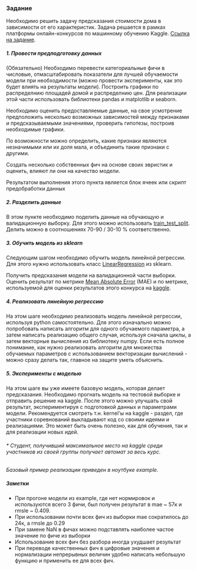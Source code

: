 ### Задание

Необходимо решить задачу предсказания стоимости дома в зависимости от его характеристик.
Задача решается в рамках платформы онлайн-конкурсов по машинному обучению Kaggle. [Ссылка на задание](https://www.kaggle.com/c/house-prices-advanced-regression-techniques).

##### 1. Провести предподготовку данных
(Обязательно) Необходимо перевести категориальные фичи в числовые, отмасштабировать показатели для лучшей обучаемости модели при необходимости (можно провести эксперименты, как это будет влиять на результаты модели).
Построить графики по распределнию площадей домой и распределнию цен.
Для реализации этой части использовать библиотеки pandas и matplotlib и seaborn.

Необходимо оценить предоставляемые данные, на свое усмотрение предположить несколько возможных зависимостей между признаками и предсказываемыми значениями, проверить гипотезы, построив необходимые графики.

По возможности можно определить, какие признаки являются незначимыми или их доля мала, и объединить такие признаки с другими.

Создать несколько собственных фич на основе своих эвристик и оценить, влияют ли они на качество модели.

Результатом выполнения этого пункта является блок ячеек или скрипт предобработки данных

##### 2. Разделить данные
В этом пункте необходимо поделить данные на обучающую и валидационную выборку.
Для этого можно использовать [train_test_split](http://scikit-learn.org/stable/modules/generated/sklearn.model_selection.train_test_split.html).
Делить можно в соотношениях 70-90 / 30-10 % соответственно.

##### 3. Обучить модель из sklearn
Следующим шагом необходимо обучить модель линейной регрессии.
Для этого нужно использовать класс [LinearRegression](http://scikit-learn.org/stable/modules/generated/sklearn.linear_model.LinearRegression.html) из sklearn.

Получить предсказания модели на валидационной части выборки.
Оценить результат по метрике [Mean Absolute Error](http://scikit-learn.org/stable/modules/generated/sklearn.metrics.mean_absolute_error) (MAE) и по метрике, используемой для оценки результатов этого конкурса на [kaggle](https://www.kaggle.com/wiki/RootMeanSquaredLogarithmicError).

##### 4. Реализовать линейную регрессию
На этом шаге необходимо реализовать модель линейной регрессии, используя python самостоятельно.
Для этого изначально можно попробовать написать алгоритм для одного обучаемого параметра, а затем написать реализацию общего случая, используя сначала циклы, а затем векторные вычисления из библиотеку numpy.
Если есть полное понимание, как нужно реализовать алгоритм для множества обучаемых параметров с использованием векторизации вычислений - можно сразу делать так, главное на защите уметь объяснить.

##### 5. Эксперименты с моделью
На этом шаге вы уже имеете базовую модель, которая делает предсказания.
Необходимо прогнать модель на тестовой выборке и отправить решение на kaggle.
После этого можно улучшать свой результат, экспериментируя с подготовкой данных и параметрами модели.
Рекомендуется смотреть т.н. kernel'ы на kaggle - раздел, где участники соревнований выкладывают код со своими идеями и реализациями. Это может быть очень полезно, как для обучения, так и для реализации новых идей.

###### * Студент, получивший максимальное место на kaggle среди участников из своей группы получает автомат за весь курс.

_Базовый пример реализации приведен в ноутбуке example._

##### Заметки
* При прогоне модели из example, где нет нормировок и используются всего 3 фичи, был получен результат в mae ~ 57к и rmsle ~ 0.409.
* При использовании почти всех фич из выборки mae сократилось до 24к, а rmsle до 0.29
* При замене NaN в фичах можно подставлять наиболее частое значение по фиче из выборки
* Использование всех фич без разбора иногда ухудшает результат
* При переводе качественных фич в цифровые значения и нормализации непрерывных величин удобно написать небольшую функцию и применить ее для всех фич.